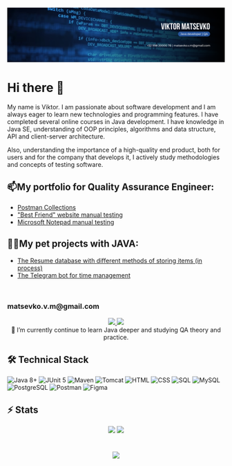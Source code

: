 <!--
**matsevkoVM/matsevkoVM** is a ✨ _special_ ✨ repository because its `README.md` (this file) appears on your GitHub profile.

Here are some ideas to get you started:

- 🔭 I’m currently working on ...
- 🌱 I’m currently learning ...
- 👯 I’m looking to collaborate on ...
- 🤔 I’m looking for help with ...
- 💬 Ask me about ...
- 📫 How to reach me: ...
- 😄 Pronouns: ...
- ⚡ Fun fact: ...
-->

<p align="center">
<img src="https://github.com/matsevkoVM/matsevkoVM/blob/main/assets/LinkedIn%20cover%20-%201.png" alt="Header"/>
</p>
<h1>
Hi there 👋
</h1>
<p>
My name is Viktor. I am passionate about software development and I 
am always eager to learn new technologies and programming features. 
I have completed several online courses in Java development. I have 
knowledge in Java SE, understanding of OOP principles, algorithms and 
data structure, API and client-server architecture. 
</p>
<p>
Also, understanding the importance of a high-quality end product, 
both for users and for the company that develops it, I actively study 
methodologies and concepts of testing software.
</p>

## 📫My portfolio for Quality Assurance Engineer:
<p>
    <ul>
        <li>
            <a href="https://github.com/matsevkoVM/PostmanCollections"> 
                Postman Collections 
            </a>
        </li>
        <li>
            <a href="https://docs.google.com/spreadsheets/d/1t8-BA77XRO16d8yrSGIqmqQNsM1rPcMch1Yy1TJO904/edit#gid=324795840"> 
                "Best Friend" website manual testing 
            </a>
        </li>
        <li>
            <a href="https://github.com/matsevkoVM/Testing/tree/master/Notepad"> 
                Microsoft Notepad manual testing 
            </a>
        </li>
    </ul>

👨‍💻My pet projects with JAVA:
----------------------------
<p>
<ul>
        <li>
            <a href="https://github.com/matsevkoVM/basejava"> 
                The Resume database with different methods of storing items (in process) 
            </a>
        </li>
        <li>
            <a href="https://github.com/matsevkoVM/Matsevko_Pomodoro_Bot_TG"> 
                The Telegram bot for time management 
            </a>
        </li>
</ul>
<br>
<h3 allign="center>"
    💬 How to reach me: <a href='mailto:matsevko.v.m@gmail.com'>matsevko.v.m@gmail.com</a> 
</h3>
<p align='center'>
   <a href="https://www.linkedin.com/in/viktor-matsevko-b6ba6519a/" target="_blank" rel="noopener noreferer">
       <img src="https://img.shields.io/badge/linkedin-%230077B5.svg?&style=for-the-badge&logo=linkedin&logoColor=white"/>
   </a>
   <a href="https://t.me/matsevkoVM" target="_blank" rel="noopener noreferer">
       <img src="https://img.shields.io/badge/Telegram-2CA5E0?style=for-the-badge&logo=telegram&logoColor=white"/>
   </a>
   <br>
  🌱 I’m currently continue to learn Java deeper and studying QA theory and practice.


## 🛠 Technical Stack
![Java 8+](https://img.shields.io/badge/-Java-2C2C38?style=for-the-badge&logo=oracle&logoColor=C74634)
![JUnit 5](https://img.shields.io/badge/-JUnit-2C2C38?style=for-the-badge&logo=junit5)
![Maven](https://img.shields.io/badge/-Maven-2C2C38?style=for-the-badge&logo=apache&logoColor=E97826)
![Tomcat](https://img.shields.io/badge/-Tomcat-2C2C38?style=for-the-badge&logo=apache&logoColor=E97826)
![HTML](https://img.shields.io/badge/-HTML-2C2C38?style=for-the-badge&logo=html)
![CSS](https://img.shields.io/badge/-CSS-2C2C38?style=for-the-badge&logo=CSS)
![SQL](https://img.shields.io/badge/-SQL-2C2C38?style=for-the-badge&logo=SQL)
![MySQL](https://img.shields.io/badge/-MySQL-2C2C38?style=for-the-badge&logo=MySQL)
![PostgreSQL](https://img.shields.io/badge/-PostgreSQL-2C2C38?style=for-the-badge&logo=PostgreSQL)
![Postman](https://img.shields.io/badge/-Postman-2C2C38?style=for-the-badge&logo=Postman)
![Figma](https://img.shields.io/badge/-Figma-2C2C38?style=for-the-badge&logo=Figma)
## ⚡ Stats 
<p align='center'>
   <a href="https://github-readme-stats.vercel.app/api?username=matsevkoVM&show_icons=true&count_private=true"><img
           height=150
           src="https://github-readme-stats.vercel.app/api?username=matsevkoVM&show_icons=true&count_private=true&theme=merko"/></a>
   <a href="https://github.com/matsevkoVM/github-readme-stats"><img height=150
                                                                  src="https://github-readme-stats.vercel.app/api/top-langs/?username=matsevkoVM&layout=compact&theme=merko"/></a>
</p>

<div align="center" style="margin: 40px 0">
   <a href="https://github.com/matsevkoVM/github-profile-views-counter">
       <img width="175px" src="https://komarev.com/ghpvc/?username=matsevkoVM&color=DE002D">
   </a>
</div>


